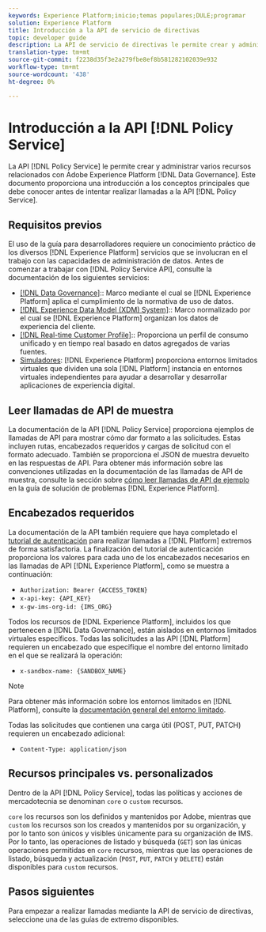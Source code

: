 ```yaml
---
keywords: Experience Platform;inicio;temas populares;DULE;programar
solution: Experience Platform
title: Introducción a la API de servicio de directivas
topic: developer guide
description: La API de servicio de directivas le permite crear y administrar varios recursos relacionados con la administración de datos de Adobe Experience Platform. Este documento proporciona una introducción a los conceptos principales que debe conocer antes de intentar realizar llamadas a la API de servicio de directivas.
translation-type: tm+mt
source-git-commit: f2238d35f3e2a279fbe8ef8b581282102039e932
workflow-type: tm+mt
source-wordcount: '438'
ht-degree: 0%

---
```



# Introducción a la API [!DNL Policy Service]

La API [!DNL Policy Service] le permite crear y administrar varios recursos relacionados con Adobe Experience Platform [!DNL Data Governance]. Este documento proporciona una introducción a los conceptos principales que debe conocer antes de intentar realizar llamadas a la API [!DNL Policy Service].

## Requisitos previos

El uso de la guía para desarrolladores requiere un conocimiento práctico de los diversos [!DNL Experience Platform] servicios que se involucran en el trabajo con las capacidades de administración de datos. Antes de comenzar a trabajar con [!DNL Policy Service API], consulte la documentación de los siguientes servicios:

* [[!DNL Data Governance]](../home.md):: Marco mediante el cual se  [!DNL Experience Platform] aplica el cumplimiento de la normativa de uso de datos.
* [[!DNL Experience Data Model (XDM) System]](../../xdm/home.md):: Marco normalizado por el cual se  [!DNL Experience Platform] organizan los datos de experiencia del cliente.
* [[!DNL Real-time Customer Profile]](../../profile/home.md):: Proporciona un perfil de consumo unificado y en tiempo real basado en datos agregados de varias fuentes.
* [Simuladores](../../sandboxes/home.md):  [!DNL Experience Platform] proporciona entornos limitados virtuales que dividen una sola  [!DNL Platform] instancia en entornos virtuales independientes para ayudar a desarrollar y desarrollar aplicaciones de experiencia digital.

## Leer llamadas de API de muestra

La documentación de la API [!DNL Policy Service] proporciona ejemplos de llamadas de API para mostrar cómo dar formato a las solicitudes. Estas incluyen rutas, encabezados requeridos y cargas de solicitud con el formato adecuado. También se proporciona el JSON de muestra devuelto en las respuestas de API. Para obtener más información sobre las convenciones utilizadas en la documentación de las llamadas de API de muestra, consulte la sección sobre [cómo leer llamadas de API de ejemplo](../../landing/troubleshooting.md#how-do-i-format-an-api-request) en la guía de solución de problemas [!DNL Experience Platform].

## Encabezados requeridos

La documentación de la API también requiere que haya completado el [tutorial de autenticación](https://www.adobe.com/go/platform-api-authentication-en) para realizar llamadas a [!DNL Platform] extremos de forma satisfactoria. La finalización del tutorial de autenticación proporciona los valores para cada uno de los encabezados necesarios en las llamadas de API [!DNL Experience Platform], como se muestra a continuación:

* `Authorization: Bearer {ACCESS_TOKEN}`
* `x-api-key: {API_KEY}`
* `x-gw-ims-org-id: {IMS_ORG}`

Todos los recursos de [!DNL Experience Platform], incluidos los que pertenecen a [!DNL Data Governance], están aislados en entornos limitados virtuales específicos. Todas las solicitudes a las API [!DNL Platform] requieren un encabezado que especifique el nombre del entorno limitado en el que se realizará la operación:

* `x-sandbox-name: {SANDBOX_NAME}`

>[!NOTE]
>
>Para obtener más información sobre los entornos limitados en [!DNL Platform], consulte la [documentación general del entorno limitado](../../sandboxes/home.md).

Todas las solicitudes que contienen una carga útil (POST, PUT, PATCH) requieren un encabezado adicional:

* `Content-Type: application/json`

## Recursos principales vs. personalizados

Dentro de la API [!DNL Policy Service], todas las políticas y acciones de mercadotecnia se denominan `core` o `custom` recursos.

`core` los recursos son los definidos y mantenidos por Adobe, mientras que  `custom` los recursos son los creados y mantenidos por su organización, y por lo tanto son únicos y visibles únicamente para su organización de IMS. Por lo tanto, las operaciones de listado y búsqueda (`GET`) son las únicas operaciones permitidas en `core` recursos, mientras que las operaciones de listado, búsqueda y actualización (`POST`, `PUT`, `PATCH` y `DELETE`) están disponibles para `custom` recursos.

## Pasos siguientes

Para empezar a realizar llamadas mediante la API de servicio de directivas, seleccione una de las guías de extremo disponibles.